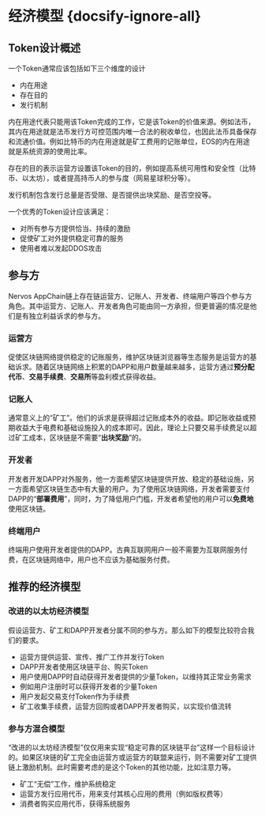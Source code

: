 # 经济模型 {docsify-ignore-all}

## Token设计概述
一个Token通常应该包括如下三个维度的设计

 - 内在用途
 - 存在目的
 - 发行机制

内在用途代表只能用该Token完成的工作，它是该Token的价值来源。例如法币，其内在用途就是法币发行方可控范围内唯一合法的税收单位，也因此法币具备保存和流通价值。例如比特币的内在用途就是矿工费用的记账单位，EOS的内在用途就是系统资源的使用比率。

存在的目的表示运营方设置该Token的目的，例如提高系统可用性和安全性（比特币、以太坊），或者提高持币人的参与度（网易星球积分等）。

发行机制包含发行总量是否受限、是否提供出块奖励、是否空投等。

一个优秀的Token设计应该满足：

 - 对所有参与方提供恰当、持续的激励
 - 促使矿工对外提供稳定可靠的服务
 - 使用者难以发起DDOS攻击

## 参与方
Nervos AppChain链上存在链运营方、记账人、开发者、终端用户等四个参与方角色。其中运营方、记账人、开发者角色可能由同一方承担，但更普遍的情况是他们是有独立利益诉求的参与方。

### 运营方
促使区块链网络提供稳定的记账服务，维护区块链浏览器等生态服务是运营方的基础诉求。随着区块链网络上积累的DAPP和用户数量越来越多，运营方通过**预分配代币**、**交易手续费**、**交易所**等盈利模式获得收益。

### 记账人
通常意义上的“矿工”。他们的诉求是获得超过记账成本外的收益。即记账收益或预期收益大于电费和基础设施投入的成本即可。因此，理论上只要交易手续费足以超过矿工成本，区块链是不需要“**出块奖励**”的。

### 开发者
开发者开发DAPP对外服务，他一方面希望区块链提供开放、稳定的基础设施，另一方面希望区块链生态中有大量的用户。为了使用区块链网络，开发者需要支付DAPP的“**部署费用**”，同时，为了降低用户门槛，开发者希望他的用户可以**免费地**使用区块链。

### 终端用户
终端用户使用开发者提供的DAPP。古典互联网用户一般不需要为互联网服务付费，在区块链网络中，用户也不应该为基础服务付费。

## 推荐的经济模型

### 改进的以太坊经济模型

假设运营方、矿工和DAPP开发者分属不同的参与方。那么如下的模型比较符合我们的要求。

- 运营方提供运营、宣传、推广工作并发行Token
- DAPP开发者使用区块链平台、购买Token
- 用户使用DAPP时自动获得开发者提供的少量Token，以维持其正常业务需求
 - 例如用户注册时可以获得开发者的少量Token
- 用户发起交易支付Token作为手续费
- 矿工收集手续费，运营方回购或者DAPP开发者购买，以实现价值流转

### 参与方混合模型

“改进的以太坊经济模型”仅仅用来实现“稳定可靠的区块链平台”这样一个目标设计的。如果区块链的矿工完全由运营方或运营方的联盟来运行，则不需要对矿工提供链上激励机制。此时需要考虑的是这个Token的其他功能，比如注意力等。

- 矿工“无偿”工作，维护系统稳定
- 运营方发行应用代币，用来支付其核心应用的费用（例如版权费等）
- 消费者购买应用代币，获得系统服务
